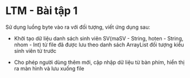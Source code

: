 # LTM - Bài tập 1

Sử dụng luồng byte vào ra với đối tượng, viết ứng dụng sau:

- Khởi tạo dữ liệu danh sách sinh viên SV(maSV - String, hoten - String, nhom - Int) từ file đã được lưu theo danh sách ArrayList<SV> đối tượng kiểu sinh viên từ trước

- Cho phép người dùng thêm mới, cập nhập dữ liệu từ bàn phím, hiển thị ra màn hình và lưu xuống file
